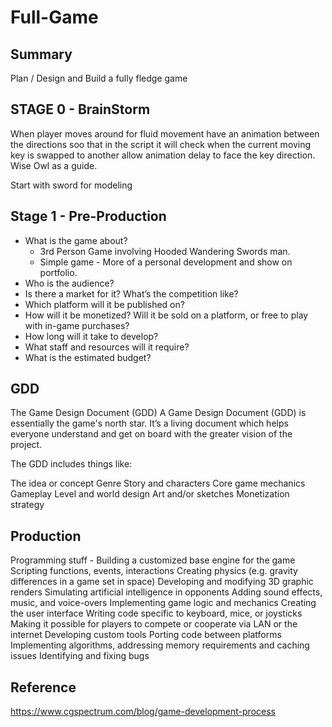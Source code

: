 # Full-Game
## Summary
Plan / Design and Build a fully fledge game

## STAGE 0 - BrainStorm
When player moves around for fluid movement have an animation between the directions soo that in the script it will check when the current moving key is swapped to another allow animation delay to face the key direction.
Wise Owl as a guide.

Start with sword for modeling


## Stage 1 - Pre-Production
- What is the game about?
  - 3rd Person Game involving Hooded Wandering Swords man.
  - Simple game - More of a personal development and show on portfolio.
- Who is the audience?
- Is there a market for it? What’s the competition like?
- Which platform will it be published on?
- How will it be monetized? Will it be sold on a platform, or free to play with in-game purchases?
- How long will it take to develop? 
- What staff and resources will it require?
- What is the estimated budget?

## GDD
The Game Design Document (GDD)
A Game Design Document (GDD) is essentially the game's north star. It’s a living document which helps everyone understand and get on board with the greater vision of the project.

The GDD includes things like:

The idea or concept
Genre
Story and characters
Core game mechanics 
Gameplay
Level and world design
Art and/or sketches
Monetization strategy

## Production
Programming stuff - 
Building a customized base engine for the game
Scripting functions, events, interactions
Creating physics (e.g. gravity differences in a game set in space)
Developing and modifying 3D graphic renders
Simulating artificial intelligence in opponents 
Adding sound effects, music, and voice-overs 
Implementing game logic and mechanics
Creating the user interface
Writing code specific to keyboard, mice, or joysticks
Making it possible for players to compete or cooperate via LAN or the internet
Developing custom tools 
Porting code between platforms
Implementing algorithms, addressing memory requirements and caching issues
Identifying and fixing bugs


## Reference
https://www.cgspectrum.com/blog/game-development-process
